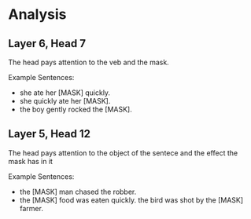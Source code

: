 # Analysis

## Layer 6, Head 7

The head pays attention to the veb and the mask.

Example Sentences:
- she ate her [MASK] quickly.
- she quickly ate her [MASK].
- the boy gently rocked the [MASK].


## Layer 5, Head 12

The head pays attention to the object of the sentece and the effect the mask has in it

Example Sentences:
- the [MASK] man chased the robber.
- the [MASK] food was eaten quickly.
the bird was shot by the [MASK] farmer.
